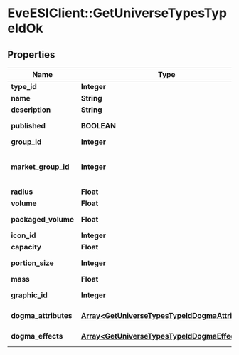 # EveESIClient::GetUniverseTypesTypeIdOk

## Properties
Name | Type | Description | Notes
------------ | ------------- | ------------- | -------------
**type_id** | **Integer** | type_id integer | 
**name** | **String** | name string | 
**description** | **String** | description string | 
**published** | **BOOLEAN** | published boolean | 
**group_id** | **Integer** | group_id integer | 
**market_group_id** | **Integer** | This only exists for types that can be put on the market | [optional] 
**radius** | **Float** | radius number | [optional] 
**volume** | **Float** | volume number | [optional] 
**packaged_volume** | **Float** | packaged_volume number | [optional] 
**icon_id** | **Integer** | icon_id integer | [optional] 
**capacity** | **Float** | capacity number | [optional] 
**portion_size** | **Integer** | portion_size integer | [optional] 
**mass** | **Float** | mass number | [optional] 
**graphic_id** | **Integer** | graphic_id integer | [optional] 
**dogma_attributes** | [**Array&lt;GetUniverseTypesTypeIdDogmaAttribute&gt;**](GetUniverseTypesTypeIdDogmaAttribute.md) | dogma_attributes array | [optional] 
**dogma_effects** | [**Array&lt;GetUniverseTypesTypeIdDogmaEffect&gt;**](GetUniverseTypesTypeIdDogmaEffect.md) | dogma_effects array | [optional] 



